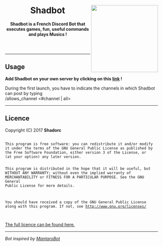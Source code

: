 <!DOCTYPE html>
<html>
    <header>
        <img align="right" src="https://i.imgur.com/bP970dP.png" height="220" width="220">
        <h1>Shadbot</h1>
        <p><b>Shadbot is a French Discord Bot that executes games, fun, useful commands and plays Musics !</b></p>
    </header>
    <body>
        <hr>
        <h2>Usage</h2>
        <p><b>Add Shadbot on your own server by clicking on this <a href="https://discordapp.com/oauth2/authorize?client_id=331146243596091403&scope=bot&permissions=3296256">link</a> !</b></p>
		<p>During the first launch, you have to indicate the channels in which Shadbot can post by typing
		<br>/allows_channel &lt;#channel | all&gt;</p>
        <hr>
        <h2>Licence</h2>
        <p>Copyright (C) 2017 <b>Shadorc</b>
        <pre>
            <code>
This program is free software: you can redistribute it and/or modify
it under the terms of the GNU General Public License as published by
the Free Software Foundation, either version 3 of the License, or
(at your option) any later version.

This program is distributed in the hope that it will be useful,
but WITHOUT ANY WARRANTY; without even the implied warranty of
MERCHANTABILITY or FITNESS FOR A PARTICULAR PURPOSE.  See the
GNU General Public License for more details.

You should have received a copy of the GNU General Public License
along with this program.  If not, see http://www.gnu.org/licenses/
            </code>
        </pre>
        <a href="https://github.com/Shadorc/Shadbot/blob/master/LICENSE">The full licence can be found here.</a>
	<hr>
	<p><i>Bot inspired by <a href="https://github.com/Mantaro/MantaroBot">MantaroBot</i></a>
    </body>
</html>
